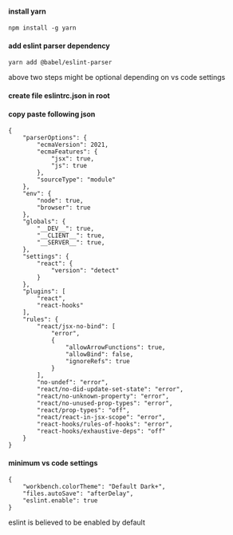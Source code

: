 ####  install yarn
```
npm install -g yarn
```

#### add eslint parser dependency 
```
yarn add @babel/eslint-parser
```

above two steps might be optional depending on vs code settings


####  create file eslintrc.json in root
####  copy paste following json

```
{
    "parserOptions": {
        "ecmaVersion": 2021,
        "ecmaFeatures": {
            "jsx": true,
            "js": true
        },
        "sourceType": "module"
    },
    "env": {
        "node": true,
        "browser": true
    },
    "globals": {
        "__DEV__": true,
        "__CLIENT__": true,
        "__SERVER__": true,
    },
    "settings": {
        "react": {
            "version": "detect"
        }
    },
    "plugins": [
        "react",
        "react-hooks"
    ],
    "rules": {
        "react/jsx-no-bind": [
            "error",
            {
                "allowArrowFunctions": true,
                "allowBind": false,
                "ignoreRefs": true
            }
        ],
        "no-undef": "error",
        "react/no-did-update-set-state": "error",
        "react/no-unknown-property": "error",
        "react/no-unused-prop-types": "error",
        "react/prop-types": "off",
        "react/react-in-jsx-scope": "error",
        "react-hooks/rules-of-hooks": "error",
        "react-hooks/exhaustive-deps": "off"
    }
}
```



#### minimum vs code settings 
```
{
    "workbench.colorTheme": "Default Dark+",
    "files.autoSave": "afterDelay",
    "eslint.enable": true
}
```
eslint is believed to be enabled by default
